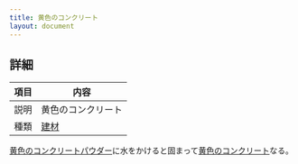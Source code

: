 ```yaml
---
title: 黄色のコンクリート
layout: document
---
```

## 詳細

|項目|内容|
|---|---|
|説明|黄色のコンクリート|
|種類|[建材](建材)|

[黄色のコンクリートパウダー](黄色のコンクリートパウダー)に水をかけると固まって[黄色のコンクリート](黄色のコンクリート)なる。
